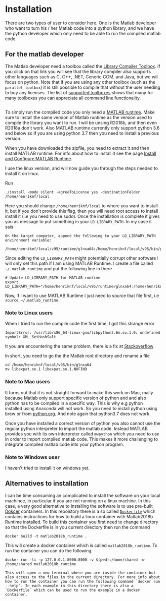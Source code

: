 # Installation
There are two types of user to consider here. One is the Matlab
developer who want to turn his / her Matlab code into a python
library, and we have the python developer which only need to be able
to run the compiled matlab code. 

## For the matlab developer
The Matlab developer need a toolbox called the [Library Compiler
Toolbox](https://se.mathworks.com/help/compiler_sdk/ml_code/librarycompiler-app.html). 
If you click on that link you will see that the library compiler also
supports other languages such as C, C++, .NET, Generic COM, and Java,
but we will focus on python.
Note that if you are using any other toolbox (such as the `parallel
toolbox`) it is still possible to compile that without the user
needing to buy any licenses. The list of [supported
toolboxes](https://se.mathworks.com/products/compiler/supported/compiler_support.html)
shows that many for many toolboxes you can appreciate all command line
functionality.

## <a href=install_pythonFor the python developer></a>

To simply run the compiled code you only need a [MATLAB
runtime](https://se.mathworks.com/products/compiler/matlab-runtime.html). 
Make sure to install the same version of Matlab runtime as the version
used to compile the library you want to run. I will be unsing R2018b,
and then even R2018a don't work. 
Also MATLAB runtime currently only support 
python 3.6 and below so if you are using python 3.7 then you need to
install a previous version. 

When you have downloaded the zipfile, you need to extract it and then
install MATLAB runtime. For info about how to install it see the page
[Install and Configure MATLAB
Runtime](https://se.mathworks.com/help/compiler/install-the-matlab-runtime.html).

I use the linux version, and will now guide you through the steps
needed to install it on linux.

Run
```shell
./install -mode silent -agreeToLicense yes -destinationFolder /home/henriknf/local
```
Here you should change `/home/henriknf/local` to where you want to
install it, but if you don't provide this flag, then you will need
root access to install install it (i.e you need to use sudo).
Once the installation is complete it gives you as message to put
something in your `LD_LIBRARY_PATH`. In my case it sais
```shell
On the target computer, append the following to your LD_LIBRARY_PATH environment variable:

/home/henriknf/local/v95/runtime/glnxa64:/home/henriknf/local/v95/bin/glnxa64:/home/henriknf/local/v95/sys/os/glnxa64:/home/henriknf/local/v95/extern/bin/glnxa64

``` 
Since editing the `LD_LIBRARY_PATH` might potentially corrupt other
software I will only set this path if I am using MATLAB Runtime. I
create a file called `~/.matlab_runtime` and put the following line in
there
```
# Update LD_LIBRARY_PATH for MATLAB runtime
export LD_LIBRARY_PATH="/home/henriknf/local/v95/runtime/glnxa64:/home/henriknf/local/v95/bin/glnxa64:/home/henriknf/local/v95/sys/os/glnxa64:/home/henriknf/local/v95/extern/bin/glnxa64:$LD_LIBRARY_PATH"
```
Now, if I want to use MATLAB Runtime I just need to source that file
first, i.e `source ~/.matlab_runtime`



### Note to Linux users
When I tried to run the compile code the first time, I got this
strange error

```shell
ImportError: /usr/lib/x86_64-linux-gnu/libpython3.6m.so.1.0: undefined symbol: XML_SetHashSalt
```
It you are encountering the same problem, there is a fix at
[Stackoverflow](https://stackoverflow.com/questions/50452278/matlab-python-compiler-sdk-fails-with-undefined-symbol-xml-sethashsalt) 

In short, you need to go the the Matlab root directory and rename a
file

```shell
cd /home/henriknf/local/v95/bin/glnxa64
mv libexpat.so.1 libexpat.so.1.NOFIND
```


### Note to Mac users
It turns out that it is not straight forward to make this work on
Mac, maily because Matlab only support specific version of python and
and also python has to be compiled in a specific way. This is why e.g
python installed using Anaconda will not work. So you need to install
python using brew or from [python.org](https://www.python.org). And
note again that python3.7 does not work. 

Once you have installed a correct version of python you also cannot
use the regular python interpreter to import the matlab code. Instead
MATLAB provides you with its own interpreter called `mwpython` which
you need to use in order to import compiled matlab code. This makes it
more challenging to integrate compiled matlab code into your python
program. 


### Note to Windows user
I haven't tried to install it on windows yet.


## Alternatives to installation
I can be time consuming an complicated to install the software on your
local machince, in particular if you are not running on a linux
machine. In this case, a very good alternative to installing the
software is to use pre-built [Dokcer](https://www.docker.com)
containers. In this repoistory there is a so called
[`Dockerfile`](../Dockerfile) which contains instructions for how to
build a linux container with Matlab2018b Runtime installed.
To build this container you first need to change directory so that the
Dockerfile is in you current directory then run the command
```shell
docker build -t matlab2018b_runtime .
```
This will create a docker container which is called
`matlab2018b_runtime`. To run the container you can do
the following
```shell
docker run -ti -p 127.0.0.1:8000:8000 -v $(pwd):/home/shared -w /home/shared matlab2018b_runtime
``
This will open a new terminal where you are inside the container but
also access to the files in the current directory. For more info about
how to run the container you can run the following command `docker run
--help`. In each example in this directory there is also a
`Dockerfile` which can be used to run the example in a docker
container. 

